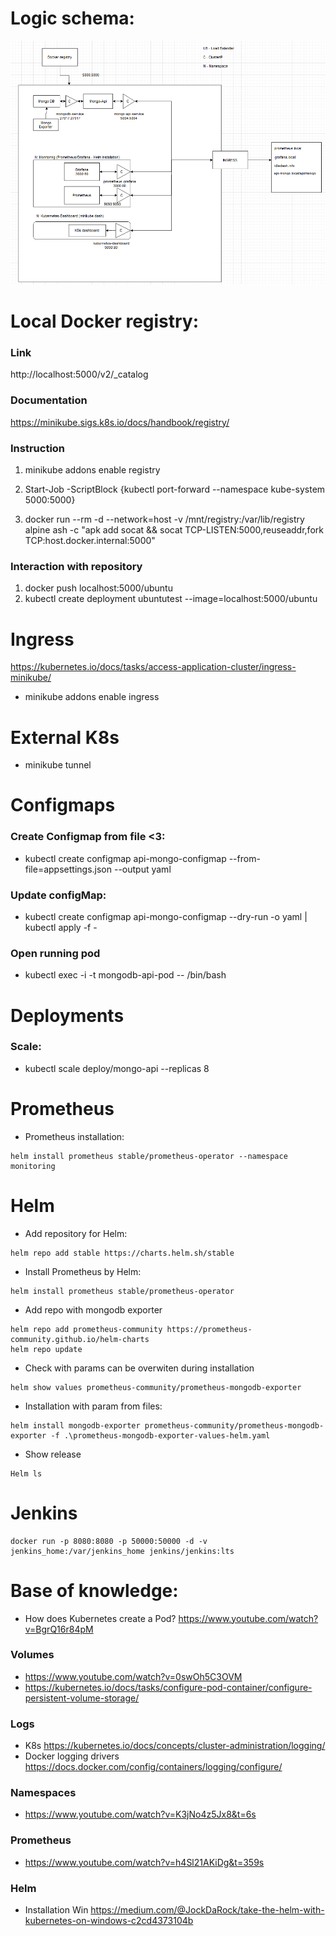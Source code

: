 # Logic schema:

![Img](/documentation/logicSchema.png)

# Local Docker registry:

### Link
http://localhost:5000/v2/_catalog

### Documentation
https://minikube.sigs.k8s.io/docs/handbook/registry/

### Instruction
1. minikube addons enable registry
1. Start-Job -ScriptBlock {kubectl port-forward --namespace kube-system <registry name> 5000:5000}

1. docker run --rm -d --network=host -v /mnt/registry:/var/lib/registry alpine ash -c "apk add socat && socat TCP-LISTEN:5000,reuseaddr,fork TCP:host.docker.internal:5000"

### Interaction with repository
1. docker push localhost:5000/ubuntu
1. kubectl create deployment ubuntutest --image=localhost:5000/ubuntu


# Ingress
https://kubernetes.io/docs/tasks/access-application-cluster/ingress-minikube/

- minikube addons enable ingress

# External K8s

- minikube tunnel

# Configmaps
### Create Configmap from file <3:
- kubectl create configmap api-mongo-configmap --from-file=appsettings.json --output yaml

### Update configMap:
- kubectl create configmap api-mongo-configmap --dry-run -o yaml  | kubectl apply -f -

### Open running pod
- kubectl exec -i -t mongodb-api-pod -- /bin/bash

# Deployments

### Scale:
- kubectl scale deploy/mongo-api --replicas 8

# Prometheus
- Prometheus installation:
~~~
helm install prometheus stable/prometheus-operator --namespace monitoring
~~~


# Helm
- Add repository for Helm:
~~~
helm repo add stable https://charts.helm.sh/stable
~~~
- Install Prometheus by Helm:
~~~
helm install prometheus stable/prometheus-operator
~~~
- Add repo with mongodb exporter
~~~
helm repo add prometheus-community https://prometheus-community.github.io/helm-charts
helm repo update
~~~
- Check with params can be overwiten during installation
~~~
helm show values prometheus-community/prometheus-mongodb-exporter
~~~
- Installation with param from files:
~~~
helm install mongodb-exporter prometheus-community/prometheus-mongodb-exporter -f .\prometheus-mongodb-exporter-values-helm.yaml
~~~
- Show release
~~~
Helm ls
~~~
# Jenkins
~~~
docker run -p 8080:8080 -p 50000:50000 -d -v jenkins_home:/var/jenkins_home jenkins/jenkins:lts
~~~

# Base of knowledge:
- How does Kubernetes create a Pod? https://www.youtube.com/watch?v=BgrQ16r84pM
### Volumes
- https://www.youtube.com/watch?v=0swOh5C3OVM
- https://kubernetes.io/docs/tasks/configure-pod-container/configure-persistent-volume-storage/

### Logs
- K8s https://kubernetes.io/docs/concepts/cluster-administration/logging/
- Docker logging drivers https://docs.docker.com/config/containers/logging/configure/

### Namespaces
- https://www.youtube.com/watch?v=K3jNo4z5Jx8&t=6s

### Prometheus
- https://www.youtube.com/watch?v=h4Sl21AKiDg&t=359s

### Helm
- Installation Win https://medium.com/@JockDaRock/take-the-helm-with-kubernetes-on-windows-c2cd4373104b

